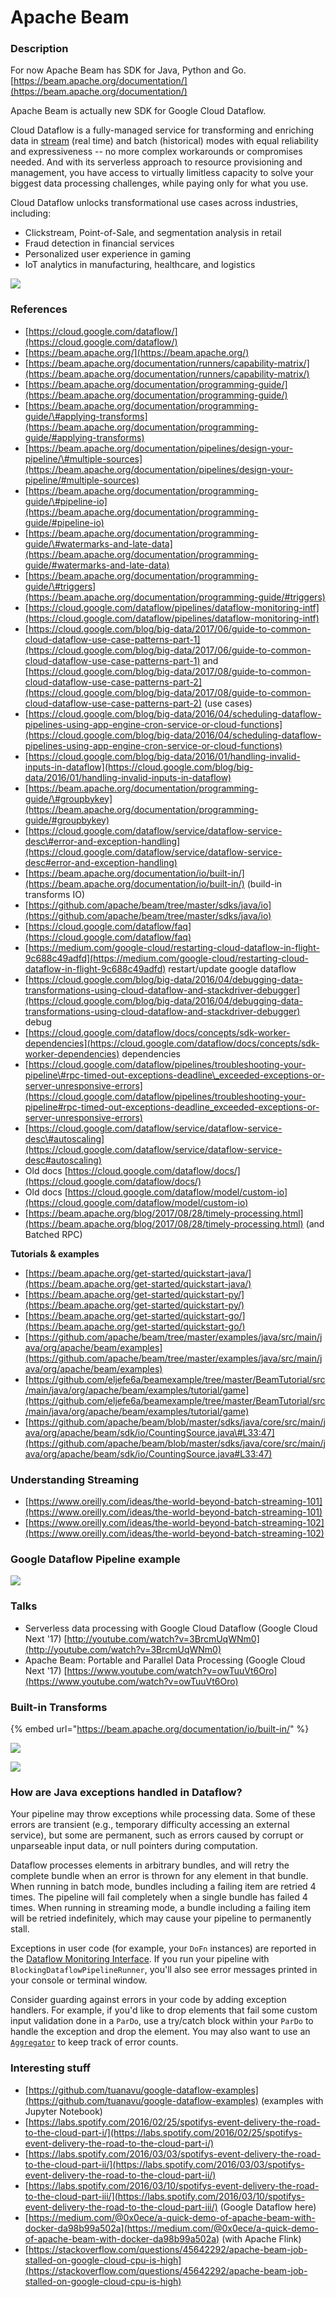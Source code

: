 # Apache Beam



### Description

For now Apache Beam has SDK for Java, Python and Go.  
[https://beam.apache.org/documentation/](https://beam.apache.org/documentation/)

Apache Beam is actually new SDK for Google Cloud Dataflow.

Cloud Dataflow is a fully-managed service for transforming and enriching data in [stream](https://cloud.google.com/solutions/big-data/stream-analytics/) \(real time\) and batch \(historical\) modes with equal reliability and expressiveness -- no more complex workarounds or compromises needed. And with its serverless approach to resource provisioning and management, you have access to virtually limitless capacity to solve your biggest data processing challenges, while paying only for what you use.

Cloud Dataflow unlocks transformational use cases across industries, including:

* Clickstream, Point-of-Sale, and segmentation analysis in retail
* Fraud detection in financial services
* Personalized user experience in gaming
* IoT analytics in manufacturing, healthcare, and logistics

![](https://ci3.googleusercontent.com/proxy/XKUpfxNaMi4qEf-NuDV5J4aXw0mvEv-Yrdqn3siSFrWBQBiQkb-LJZRQHeLxzzJEllMj8PJggwbbUXTJ2rNzeE_T5Ex2P7WkEiyNMPS9YGo=s0-d-e1-ft#https://cloud.google.com/dataflow/images/diagram-dataflow.png)

### References

* [https://cloud.google.com/dataflow/](https://cloud.google.com/dataflow/)
* [https://beam.apache.org/](https://beam.apache.org/)
* [https://beam.apache.org/documentation/runners/capability-matrix/](https://beam.apache.org/documentation/runners/capability-matrix/)
* [https://beam.apache.org/documentation/programming-guide/](https://beam.apache.org/documentation/programming-guide/)
* [https://beam.apache.org/documentation/programming-guide/\#applying-transforms](https://beam.apache.org/documentation/programming-guide/#applying-transforms)
* [https://beam.apache.org/documentation/pipelines/design-your-pipeline/\#multiple-sources](https://beam.apache.org/documentation/pipelines/design-your-pipeline/#multiple-sources)
* [https://beam.apache.org/documentation/programming-guide/\#pipeline-io](https://beam.apache.org/documentation/programming-guide/#pipeline-io)
* [https://beam.apache.org/documentation/programming-guide/\#watermarks-and-late-data](https://beam.apache.org/documentation/programming-guide/#watermarks-and-late-data)
* [https://beam.apache.org/documentation/programming-guide/\#triggers](https://beam.apache.org/documentation/programming-guide/#triggers)
* [https://cloud.google.com/dataflow/pipelines/dataflow-monitoring-intf](https://cloud.google.com/dataflow/pipelines/dataflow-monitoring-intf)
* [https://cloud.google.com/blog/big-data/2017/06/guide-to-common-cloud-dataflow-use-case-patterns-part-1](https://cloud.google.com/blog/big-data/2017/06/guide-to-common-cloud-dataflow-use-case-patterns-part-1) and [https://cloud.google.com/blog/big-data/2017/08/guide-to-common-cloud-dataflow-use-case-patterns-part-2](https://cloud.google.com/blog/big-data/2017/08/guide-to-common-cloud-dataflow-use-case-patterns-part-2) \(use cases\) 
* [https://cloud.google.com/blog/big-data/2016/04/scheduling-dataflow-pipelines-using-app-engine-cron-service-or-cloud-functions](https://cloud.google.com/blog/big-data/2016/04/scheduling-dataflow-pipelines-using-app-engine-cron-service-or-cloud-functions)
* [https://cloud.google.com/blog/big-data/2016/01/handling-invalid-inputs-in-dataflow](https://cloud.google.com/blog/big-data/2016/01/handling-invalid-inputs-in-dataflow)
* [https://beam.apache.org/documentation/programming-guide/\#groupbykey](https://beam.apache.org/documentation/programming-guide/#groupbykey)
* [https://cloud.google.com/dataflow/service/dataflow-service-desc\#error-and-exception-handling](https://cloud.google.com/dataflow/service/dataflow-service-desc#error-and-exception-handling)
* [https://beam.apache.org/documentation/io/built-in/](https://beam.apache.org/documentation/io/built-in/) \(build-in transforms IO\)
* [https://github.com/apache/beam/tree/master/sdks/java/io](https://github.com/apache/beam/tree/master/sdks/java/io)
* [https://cloud.google.com/dataflow/faq](https://cloud.google.com/dataflow/faq)
* [https://medium.com/google-cloud/restarting-cloud-dataflow-in-flight-9c688c49adfd](https://medium.com/google-cloud/restarting-cloud-dataflow-in-flight-9c688c49adfd) restart/update google dataflow
* [https://cloud.google.com/blog/big-data/2016/04/debugging-data-transformations-using-cloud-dataflow-and-stackdriver-debugger](https://cloud.google.com/blog/big-data/2016/04/debugging-data-transformations-using-cloud-dataflow-and-stackdriver-debugger) debug
* [https://cloud.google.com/dataflow/docs/concepts/sdk-worker-dependencies](https://cloud.google.com/dataflow/docs/concepts/sdk-worker-dependencies) dependencies
* [https://cloud.google.com/dataflow/pipelines/troubleshooting-your-pipeline\#rpc-timed-out-exceptions-deadline\_exceeded-exceptions-or-server-unresponsive-errors](https://cloud.google.com/dataflow/pipelines/troubleshooting-your-pipeline#rpc-timed-out-exceptions-deadline_exceeded-exceptions-or-server-unresponsive-errors)
* [https://cloud.google.com/dataflow/service/dataflow-service-desc\#autoscaling](https://cloud.google.com/dataflow/service/dataflow-service-desc#autoscaling)
* Old docs [https://cloud.google.com/dataflow/docs/](https://cloud.google.com/dataflow/docs/)
* Old docs [https://cloud.google.com/dataflow/model/custom-io](https://cloud.google.com/dataflow/model/custom-io)
* [https://beam.apache.org/blog/2017/08/28/timely-processing.html](https://beam.apache.org/blog/2017/08/28/timely-processing.html) \(and Batched RPC\)

**Tutorials & examples**

* [https://beam.apache.org/get-started/quickstart-java/](https://beam.apache.org/get-started/quickstart-java/)
* [https://beam.apache.org/get-started/quickstart-py/](https://beam.apache.org/get-started/quickstart-py/)
* [https://beam.apache.org/get-started/quickstart-go/](https://beam.apache.org/get-started/quickstart-go/)
* [https://github.com/apache/beam/tree/master/examples/java/src/main/java/org/apache/beam/examples](https://github.com/apache/beam/tree/master/examples/java/src/main/java/org/apache/beam/examples)
* [https://github.com/eljefe6a/beamexample/tree/master/BeamTutorial/src/main/java/org/apache/beam/examples/tutorial/game](https://github.com/eljefe6a/beamexample/tree/master/BeamTutorial/src/main/java/org/apache/beam/examples/tutorial/game)
* [https://github.com/apache/beam/blob/master/sdks/java/core/src/main/java/org/apache/beam/sdk/io/CountingSource.java\#L33:47](https://github.com/apache/beam/blob/master/sdks/java/core/src/main/java/org/apache/beam/sdk/io/CountingSource.java#L33:47)

### **Understanding Streaming** 

* [https://www.oreilly.com/ideas/the-world-beyond-batch-streaming-101](https://www.oreilly.com/ideas/the-world-beyond-batch-streaming-101)
* [https://www.oreilly.com/ideas/the-world-beyond-batch-streaming-102](https://www.oreilly.com/ideas/the-world-beyond-batch-streaming-102)

### Google Dataflow Pipeline example

![](https://ci3.googleusercontent.com/proxy/ysxpsIxWt1SP4pQCK6pXulpQwlxED6VeMQo6MyW_Vc6g0vpP3IeTUBI2P8Ag68L3Tg70C1IkbWZP7sCWDL3Q8tALHa1rFUK0g7c8bjLIIU5ag-91v3aslMQXUq1GpNLLvuMJ6D6manNGBc6-=s0-d-e1-ft#https://spotifylabscom.files.wordpress.com/2016/03/screen-shot-2016-01-01-at-21-00-14.png)

### Talks

- Serverless data processing with Google Cloud Dataflow \(Google Cloud Next '17\) [http://youtube.com/watch?v=3BrcmUqWNm0](http://youtube.com/watch?v=3BrcmUqWNm0)  
- Apache Beam: Portable and Parallel Data Processing \(Google Cloud Next '17\) [https://www.youtube.com/watch?v=owTuuVt6Oro](https://www.youtube.com/watch?v=owTuuVt6Oro)

### Built-in Transforms

{% embed url="https://beam.apache.org/documentation/io/built-in/" %}

![](https://ci4.googleusercontent.com/proxy/zrWwaPYDpgYAhJXgQlhC_snWGst5OKPLLojNlh5yH9ssh-hGsi6Pk89jnWKOUmtd-TgQAV23OMKhjw9T7q0NKjbAlWTvP9b6VGNv4I3NcKPTR6A3vK495-Cz3NMQc1viJhfAZZkbKifdx498q17uPeVli4vu_ifTuUwBv0u2FtCFp4INJDCD31Uz32_Apa94zWBBWJMug6mL37qrRMo-hq36yUxCHoBuCeLH42W9ifHJQio4ZGdrtr0Q6WfOwnljPQSmJEVF236X6UerZ0ZzCg=s0-d-e1-ft#https://bitgamelabs.atlassian.net/wiki/download/thumbnails/464093229/Screen%20Shot%202018-02-12%20at%2010.49.54.png?version=1&modificationDate=1518429093099&cacheVersion=1&api=v2&width=900)

![](.gitbook/assets/image.png)

### How are Java exceptions handled in Dataflow?

Your pipeline may throw exceptions while processing data. Some of these errors are transient \(e.g., temporary difficulty accessing an external service\), but some are permanent, such as errors caused by corrupt or unparseable input data, or null pointers during computation.

Dataflow processes elements in arbitrary bundles, and will retry the complete bundle when an error is thrown for any element in that bundle. When running in batch mode, bundles including a failing item are retried 4 times. The pipeline will fail completely when a single bundle has failed 4 times. When running in streaming mode, a bundle including a failing item will be retried indefinitely, which may cause your pipeline to permanently stall.

Exceptions in user code \(for example, your `DoFn` instances\) are reported in the [Dataflow Monitoring Interface](https://cloud.google.com/dataflow/pipelines/dataflow-monitoring-intf). If you run your pipeline with `BlockingDataflowPipelineRunner`, you'll also see error messages printed in your console or terminal window.

Consider guarding against errors in your code by adding exception handlers. For example, if you'd like to drop elements that fail some custom input validation done in a `ParDo`, use a try/catch block within your `ParDo` to handle the exception and drop the element. You may also want to use an [`Aggregator`](https://cloud.google.com/dataflow/java-sdk/JavaDoc/com/google/cloud/dataflow/sdk/transforms/Aggregator) to keep track of error counts.

### Interesting stuff

* [https://github.com/tuanavu/google-dataflow-examples](https://github.com/tuanavu/google-dataflow-examples) \(examples with Jupyter Notebook\)
* [https://labs.spotify.com/2016/02/25/spotifys-event-delivery-the-road-to-the-cloud-part-i/](https://labs.spotify.com/2016/02/25/spotifys-event-delivery-the-road-to-the-cloud-part-i/)
* [https://labs.spotify.com/2016/03/03/spotifys-event-delivery-the-road-to-the-cloud-part-ii/](https://labs.spotify.com/2016/03/03/spotifys-event-delivery-the-road-to-the-cloud-part-ii/)
* [https://labs.spotify.com/2016/03/10/spotifys-event-delivery-the-road-to-the-cloud-part-iii/](https://labs.spotify.com/2016/03/10/spotifys-event-delivery-the-road-to-the-cloud-part-iii/) \(Google Dataflow here\)
* [https://medium.com/@0x0ece/a-quick-demo-of-apache-beam-with-docker-da98b99a502a](https://medium.com/@0x0ece/a-quick-demo-of-apache-beam-with-docker-da98b99a502a) \(with Apache Flink\)
* [https://stackoverflow.com/questions/45642292/apache-beam-job-stalled-on-google-cloud-cpu-is-high](https://stackoverflow.com/questions/45642292/apache-beam-job-stalled-on-google-cloud-cpu-is-high)

